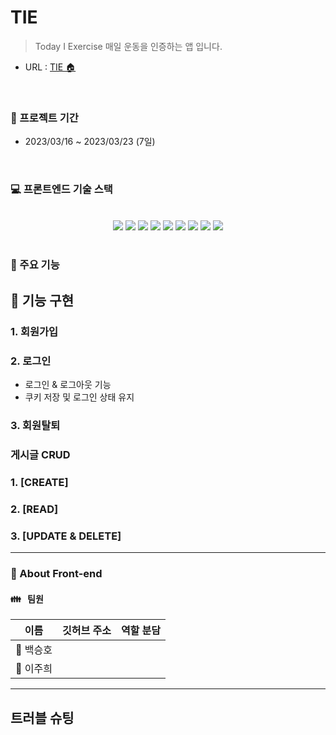 # TIE 

> Today I Exercise 매일 운동을 인증하는 앱 입니다.

- URL : [TIE 🏠](http://tieproject.s3-website.ap-northeast-2.amazonaws.com/)

<br/>

### 📆 프로젝트 기간

- 2023/03/16 ~ 2023/03/23 (7일)

<br/>

### 💻 프론트엔드 기술 스택

<center>
<br/>
<div style="display: inline;">
<img src="https://img.shields.io/badge/react-61DAFB?style=for-the-badge&logo=react&logoColor=white">
<img src="https://img.shields.io/badge/javascript-F7DF1E?style=for-the-badge&logo=javascript&logoColor=black">
<img src="https://img.shields.io/badge/redux-764ABC?style=for-the-badge&logo=redux&logoColor=white">
</div>

<div style="display: inline;">
<img src="https://img.shields.io/badge/styled_components-DB7093?style=for-the-badge&logo=styledcomponents&logoColor=white">
<img src="https://img.shields.io/badge/axios-6236FF?style=for-the-badge&logo=axios&logoColor=white">
<img src="https://img.shields.io/badge/html5-E34F26?style=for-the-badge&logo=html5&logoColor=white">
<img src="https://img.shields.io/badge/css-1572B6?style=for-the-badge&logo=css3&logoColor=white">
</div>

<div style="display: inline;">
<img src="https://img.shields.io/badge/github-181717?style=for-the-badge&logo=github&logoColor=white">
<img src="https://img.shields.io/badge/git-F05032?style=for-the-badge&logo=git&logoColor=white"></div>
</center>
<br>

### 🔧 주요 기능

## 📝 기능 구현

### 1. 회원가입



### 2. 로그인

- 로그인 & 로그아웃 기능
- 쿠키 저장 및 로그인 상태 유지

### 3. 회원탈퇴



### 게시글 CRUD

### 1. [CREATE]



### 2. [READ]



### 3. [UPDATE & DELETE]



<hr/>

### 💖 About Front-end

#### 👪 &nbsp; 팀원

|   이름    |          깃허브 주소          |                            역할 분담                             |
| :-------: | :---------------------------: | :--------------------------------------------------------------: |
| 👧 백승호 ||                |
| 👦 이주희 |  |  |

<hr/>

## 트러블 슈팅

